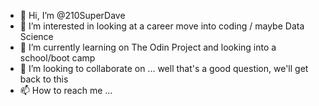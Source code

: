 - 👋 Hi, I’m @210SuperDave
- 👀 I’m interested in looking at a career move into coding / maybe Data Science
- 🌱 I’m currently learning on The Odin Project and looking into a school/boot camp
- 💞️ I’m looking to collaborate on ... well that's a good question, we'll get back to this
- 📫 How to reach me ... 

<!---
210SuperDave/210SuperDave is a ✨ special ✨ repository because its `README.md` (this file) appears on your GitHub profile.
You can click the Preview link to take a look at your changes.
--->
